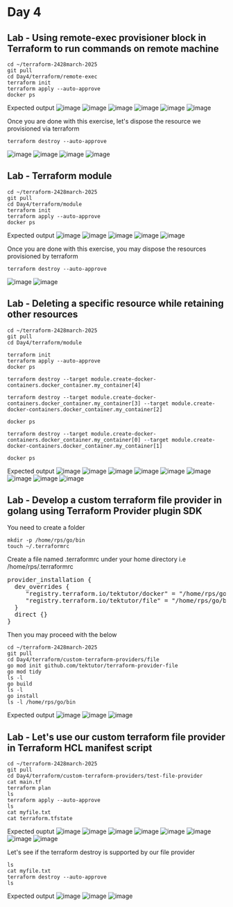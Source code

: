 # Day 4

## Lab - Using remote-exec provisioner block in Terraform to run commands on remote machine
```
cd ~/terraform-2428march-2025
git pull
cd Day4/terraform/remote-exec
terraform init
terraform apply --auto-approve
docker ps
```

Expected output
![image](https://github.com/user-attachments/assets/7204143d-b1b3-4720-bbbe-6a2af74402cb)
![image](https://github.com/user-attachments/assets/634da5d7-a096-4ca5-bdf5-460808dc6e11)
![image](https://github.com/user-attachments/assets/7868b483-8d5b-466a-9a43-0c5b75c4bb82)
![image](https://github.com/user-attachments/assets/4fd5973e-443a-4abb-a3e5-791f1cfe4af3)
![image](https://github.com/user-attachments/assets/265450eb-0395-41ff-bb3d-888d4cbb43f1)
![image](https://github.com/user-attachments/assets/9f1784d2-217f-4dcd-b40e-5506d05d13ea)

Once you are done with this exercise, let's dispose the resource we provisioned via terraform
```
terraform destroy --auto-approve
```
![image](https://github.com/user-attachments/assets/89d3b63f-4ea0-43f5-84a3-6623015e9a5a)
![image](https://github.com/user-attachments/assets/a4dd1fe8-08a9-4906-aa01-80bc88d4793c)
![image](https://github.com/user-attachments/assets/08a995a4-5227-43e5-acea-ce73c01a20bd)
![image](https://github.com/user-attachments/assets/b417bc76-6650-4e08-813d-ecce2eaf5412)

## Lab - Terraform module
```
cd ~/terraform-2428march-2025
git pull
cd Day4/terraform/module
terraform init
terraform apply --auto-approve
docker ps
```

Expected output
![image](https://github.com/user-attachments/assets/bf1529a9-65fd-4e47-8c80-b9ba9473f157)
![image](https://github.com/user-attachments/assets/1491d8ad-e053-4923-a26b-85a00a04d26e)
![image](https://github.com/user-attachments/assets/66578f99-5597-4e80-b7e4-e5970f7f3496)
![image](https://github.com/user-attachments/assets/fce01f59-a0be-4976-aeb3-b792e730be92)
![image](https://github.com/user-attachments/assets/1b6e1fb3-e980-41c7-9dd7-08ea9a258a72)

Once you are done with this exercise, you may dispose the resources provisioned by terraform
```
terraform destroy --auto-approve
```
![image](https://github.com/user-attachments/assets/cbd2e341-309f-45c6-81f8-39e41d37c3cb)
![image](https://github.com/user-attachments/assets/af11fe35-ace5-41e5-b37c-3448038f9e91)

## Lab - Deleting a specific resource while retaining other resources
```
cd ~/terraform-2428march-2025
git pull
cd Day4/terraform/module

terraform init
terraform apply --auto-approve
docker ps

terraform destroy --target module.create-docker-containers.docker_container.my_container[4]

terraform destroy --target module.create-docker-containers.docker_container.my_container[3] --target module.create-docker-containers.docker_container.my_container[2]

docker ps

terraform destroy --target module.create-docker-containers.docker_container.my_container[0] --target module.create-docker-containers.docker_container.my_container[1] 

docker ps
```

Expected output
![image](https://github.com/user-attachments/assets/480990c0-6c80-4241-a1ed-55832968af66)
![image](https://github.com/user-attachments/assets/558e1f6c-035d-470d-9e1f-d11e7b5df042)
![image](https://github.com/user-attachments/assets/8a26a02c-78e0-43d6-8bb7-5a59aa5b4207)
![image](https://github.com/user-attachments/assets/51957767-ac3b-43d1-aca6-02c75197a48c)
![image](https://github.com/user-attachments/assets/b18756aa-fafe-4b4f-a467-1dd8ad89cf6b)
![image](https://github.com/user-attachments/assets/037f431f-f3dd-423f-aca1-11190e0a40a8)
![image](https://github.com/user-attachments/assets/954d769a-2d8f-4d74-b9df-2938d19e81ec)
![image](https://github.com/user-attachments/assets/4b8c63fb-3c77-49bd-adc0-944f0cc59fe1)
![image](https://github.com/user-attachments/assets/918e28fb-f184-4a71-9c03-9396be6d0a95)

## Lab - Develop a custom terraform file provider in golang using Terraform Provider plugin SDK

You need to create a folder 
```
mkdir -p /home/rps/go/bin
touch ~/.terraformrc
```

Create a file named .terraformrc under your home directory i.e /home/rps/.terraformrc
<pre>
provider_installation {
  dev_overrides {
     "registry.terraform.io/tektutor/docker" = "/home/rps/go/bin",
     "registry.terraform.io/tektutor/file" = "/home/rps/go/bin",
  }
  direct {}
}  
</pre>

Then you may proceed with the below
```
cd ~/terraform-2428march-2025
git pull
cd Day4/terraform/custom-terraform-providers/file
go mod init github.com/tektutor/terraform-provider-file
go mod tidy
ls -l
go build
ls -l
go install
ls -l /home/rps/go/bin
```

Expected output
![image](https://github.com/user-attachments/assets/8717c29c-b134-43ac-8895-319f0adffa4f)
![image](https://github.com/user-attachments/assets/ee8e2d3a-0ce6-4aff-b15c-9bf362ecac87)
![image](https://github.com/user-attachments/assets/b4dc8086-7e2f-4ccb-92e7-b5b4b6d94c86)

## Lab - Let's use our custom terraform file provider in Terraform HCL manifest script
```
cd ~/terraform-2428march-2025
git pull
cd Day4/terraform/custom-terraform-providers/test-file-provider
cat main.tf
terraform plan
ls
terraform apply --auto-approve
ls
cat myfile.txt
cat terraform.tfstate
```

Expected ouptut
![image](https://github.com/user-attachments/assets/346b2468-32e9-40c9-b7d4-c201f3a12315)
![image](https://github.com/user-attachments/assets/a8cd4418-aa41-454f-a733-dae6b4d3a5ed)
![image](https://github.com/user-attachments/assets/edfe9a4f-b37a-4602-8082-9acf2763a010)
![image](https://github.com/user-attachments/assets/817c75dc-8385-4d87-a708-b04bf26897a8)
![image](https://github.com/user-attachments/assets/1da25021-3fd5-4e74-8fca-26b464019bcd)
![image](https://github.com/user-attachments/assets/1636f558-5055-412b-b0fa-5b0c00df4aba)
![image](https://github.com/user-attachments/assets/9f5c6983-72b3-4b43-be47-b4202464052b)
![image](https://github.com/user-attachments/assets/1714e521-14c5-4754-b28d-d1c8c6ce3554)


Let's see if the terraform destroy is supported by our file provider
```
ls
cat myfile.txt
terraform destroy --auto-approve
ls
```

Expected output
![image](https://github.com/user-attachments/assets/00a3de73-c7eb-48ee-b5fa-863d9220eec2)
![image](https://github.com/user-attachments/assets/1986e376-47a1-43c5-a62e-a068e7447af2)
![image](https://github.com/user-attachments/assets/46f3251b-2acb-4e36-9a94-3002bd9a26bd)
